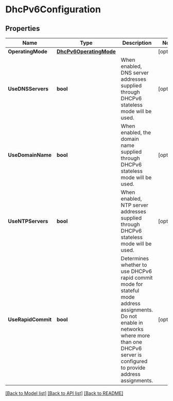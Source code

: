 # DhcPv6Configuration

## Properties
Name | Type | Description | Notes
------------ | ------------- | ------------- | -------------
**OperatingMode** | [**DhcPv6OperatingMode**](DHCPv6OperatingMode.md) |  | [optional] 
**UseDNSServers** | **bool** | When enabled, DNS server addresses supplied through DHCPv6 stateless mode will be used. | [optional] 
**UseDomainName** | **bool** | When enabled, the domain name supplied through DHCPv6 stateless mode will be used. | [optional] 
**UseNTPServers** | **bool** | When enabled, NTP server addresses supplied through DHCPv6 stateless mode will be used. | [optional] 
**UseRapidCommit** | **bool** | Determines whether to use DHCPv6 rapid commit mode for stateful mode address assignments. Do not enable in networks where more than one DHCPv6 server is configured to provide address assignments. | [optional] 

[[Back to Model list]](../README.md#documentation-for-models) [[Back to API list]](../README.md#documentation-for-api-endpoints) [[Back to README]](../README.md)


